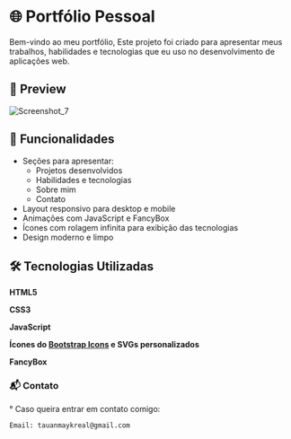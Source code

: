 # 🌐 Portfólio Pessoal

Bem-vindo ao meu portfólio, Este projeto foi criado para apresentar meus trabalhos, habilidades e tecnologias que eu uso no desenvolvimento de aplicações web.

## 📸 Preview

![Screenshot_7](https://github.com/user-attachments/assets/4e0609e3-c5ae-452a-9f55-6f6356b5224c)

## 🚀 Funcionalidades

- Seções para apresentar:
  - Projetos desenvolvidos
  - Habilidades e tecnologias
  - Sobre mim
  - Contato
- Layout responsivo para desktop e mobile
- Animações com JavaScript e FancyBox
- Ícones com rolagem infinita para exibição das tecnologias
- Design moderno e limpo

## 🛠 Tecnologias Utilizadas

**HTML5**

**CSS3**

**JavaScript**

**Ícones do [Bootstrap Icons](https://icons.getbootstrap.com/) e SVGs personalizados**

**FancyBox**

### 📬 Contato

° Caso queira entrar em contato comigo:

    Email: tauanmaykreal@gmail.com
